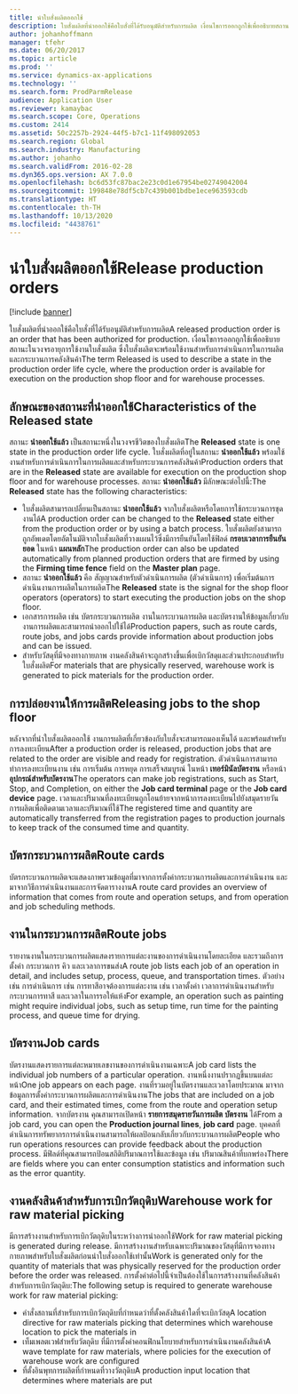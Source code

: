 ```yaml
---
title: นำใบสั่งผลิตออกใช้
description: ใบสั่งผลิตที่นำออกใช้คือใบสั่งที่ได้รับอนุมัติสำหรับการผลิต เงื่อนไขการออกถูกใช้เพื่ออธิบายสถานะในวงจรอายุการใช้งานใบสั่งผลิต ซึ่งใบสั่งผลิตจะพร้อมใช้งานสำหรับการดำเนินการในการผลิตและกระบวนการคลังสินค้า
author: johanhoffmann
manager: tfehr
ms.date: 06/20/2017
ms.topic: article
ms.prod: ''
ms.service: dynamics-ax-applications
ms.technology: ''
ms.search.form: ProdParmRelease
audience: Application User
ms.reviewer: kamaybac
ms.search.scope: Core, Operations
ms.custom: 2414
ms.assetid: 50c2257b-2924-44f5-b7c1-11f498092053
ms.search.region: Global
ms.search.industry: Manufacturing
ms.author: johanho
ms.search.validFrom: 2016-02-28
ms.dyn365.ops.version: AX 7.0.0
ms.openlocfilehash: bc6d53fc87bac2e23c0d1e67954be02749042004
ms.sourcegitcommit: 199848e78df5cb7c439b001bdbe1ece963593cdb
ms.translationtype: HT
ms.contentlocale: th-TH
ms.lasthandoff: 10/13/2020
ms.locfileid: "4438761"
---
```

# <a name="release-production-orders"></a><span data-ttu-id="363b8-104">นำใบสั่งผลิตออกใช้</span><span class="sxs-lookup"><span data-stu-id="363b8-104">Release production orders</span></span>

[!include [banner](../includes/banner.md)]

<span data-ttu-id="363b8-105">ใบสั่งผลิตที่นำออกใช้คือใบสั่งที่ได้รับอนุมัติสำหรับการผลิต</span><span class="sxs-lookup"><span data-stu-id="363b8-105">A released production order is an order that has been authorized for production.</span></span> <span data-ttu-id="363b8-106">เงื่อนไขการออกถูกใช้เพื่ออธิบายสถานะในวงจรอายุการใช้งานใบสั่งผลิต ซึ่งใบสั่งผลิตจะพร้อมใช้งานสำหรับการดำเนินการในการผลิตและกระบวนการคลังสินค้า</span><span class="sxs-lookup"><span data-stu-id="363b8-106">The term Released is used to describe a state in the production order life cycle, where the production order is available for execution on the production shop floor and for warehouse processes.</span></span> 

<a name="characteristics-of-the-released-state"></a><span data-ttu-id="363b8-107">ลักษณะของสถานะที่นำออกใช้</span><span class="sxs-lookup"><span data-stu-id="363b8-107">Characteristics of the Released state</span></span>
-------------------------------------

<span data-ttu-id="363b8-108">สถานะ **นำออกใช้แล้ว** เป็นสถานะหนึ่งในวงจรชีวิตของใบสั่งผลิต</span><span class="sxs-lookup"><span data-stu-id="363b8-108">The **Released** state is one state in the production order life cycle.</span></span> <span data-ttu-id="363b8-109">ใบสั่งผลิตที่อยู่ในสถานะ **นำออกใช้แล้ว** พร้อมใช้งานสำหรับการดำเนินการในการผลิตและสำหรับกระบวนการคลังสินค้า</span><span class="sxs-lookup"><span data-stu-id="363b8-109">Production orders that are in the **Released** state are available for execution on the production shop floor and for warehouse processes.</span></span> <span data-ttu-id="363b8-110">สถานะ **นำออกใช้แล้ว** มีลักษณะต่อไปนี้:</span><span class="sxs-lookup"><span data-stu-id="363b8-110">The **Released** state has the following characteristics:</span></span>

-   <span data-ttu-id="363b8-111">ใบสั่งผลิตสามารถเปลี่ยนเป็นสถานะ **นำออกใช้แล้ว** จากใบสั่งผลิตหรือโดยการใช้กระบวนการชุดงานได้</span><span class="sxs-lookup"><span data-stu-id="363b8-111">A production order can be changed to the **Released** state either from the production order or by using a batch process.</span></span> <span data-ttu-id="363b8-112">ใบสั่งผลิตยังสามารถถูกอัพเดตโดยอัตโนมัติจากใบสั่งผลิตที่วางแผนไว้ซึ่งมีการยืนยันโดยใช้ฟิลด์ **กรอบเวลาการยืนยันยอด** ในหน้า **แผนหลัก**</span><span class="sxs-lookup"><span data-stu-id="363b8-112">The production order can also be updated automatically from planned production orders that are firmed by using the **Firming time fence** field on the **Master plan** page.</span></span>
-   <span data-ttu-id="363b8-113">สถานะ **นำออกใช้แล้ว** คือ สัญญาณสำหรับตัวดำเนินการผลิต (ตัวดำเนินการ) เพื่อเริ่มต้นการดำเนินงานการผลิตในการผลิต</span><span class="sxs-lookup"><span data-stu-id="363b8-113">The **Released** state is the signal for the shop floor operators (operators) to start executing the production jobs on the shop floor.</span></span>
-   <span data-ttu-id="363b8-114">เอกสารการผลิต เช่น บัตรกระบวนการผลิต งานในกระบวนการผลิต และบัตรงานให้ข้อมูลเกี่ยวกับงานการผลิตและสามารถนำออกไปใช้ได้</span><span class="sxs-lookup"><span data-stu-id="363b8-114">Production papers, such as route cards, route jobs, and jobs cards provide information about production jobs and can be issued.</span></span>
-   <span data-ttu-id="363b8-115">สำหรับวัสดุที่มีจองทางกายภาพ งานคลังสินค้าจะถูกสร้างขึ้นเพื่อเบิกวัสดุและส่วนประกอบสำหรับใบสั่งผลิต</span><span class="sxs-lookup"><span data-stu-id="363b8-115">For materials that are physically reserved, warehouse work is generated to pick materials for the production order.</span></span>

## <a name="releasing-jobs-to-the-shop-floor"></a><span data-ttu-id="363b8-116">การปล่อยงานให้การผลิต</span><span class="sxs-lookup"><span data-stu-id="363b8-116">Releasing jobs to the shop floor</span></span>
<span data-ttu-id="363b8-117">หลังจากที่นำใบสั่งผลิตออกใช้ งานการผลิตที่เกี่ยวข้องกับใบสั่งจะสามารถมองเห็นได้ และพร้อมสำหรับการลงทะเบียน</span><span class="sxs-lookup"><span data-stu-id="363b8-117">After a production order is released, production jobs that are related to the order are visible and ready for registration.</span></span> <span data-ttu-id="363b8-118">ตัวดำเนินการสามารถทำการลงทะเบียนงาน เช่น การเริ่มต้น การหยุด การเสร็จสมบูรณ์ ในหน้า **เทอร์มินัลบัตรงาน** หรือหน้า **อุปกรณ์สำหรับบัตรงาน**</span><span class="sxs-lookup"><span data-stu-id="363b8-118">The operators can make job registrations, such as Start, Stop, and Completion, on either the **Job card terminal** page or the **Job card device** page.</span></span> <span data-ttu-id="363b8-119">เวลาและปริมาณที่ลงทะเบียนถูกโอนย้ายจากหน้าการลงทะเบียนไปยังสมุดรายวันการผลิตเพื่อติดตามเวลาและปริมาณที่ใช้</span><span class="sxs-lookup"><span data-stu-id="363b8-119">The registered time and quantity are automatically transferred from the registration pages to production journals to keep track of the consumed time and quantity.</span></span>

## <a name="route-cards"></a><span data-ttu-id="363b8-120">บัตรกระบวนการผลิต</span><span class="sxs-lookup"><span data-stu-id="363b8-120">Route cards</span></span>
<span data-ttu-id="363b8-121">บัตรกระบวนการผลิตจะแสดงภาพรวมข้อมูลที่มาจากการตั้งค่ากระบวนการผลิตและการดำเนินงาน และมาจากวิธีการดำเนินงานและการจัดตารางงาน</span><span class="sxs-lookup"><span data-stu-id="363b8-121">A route card provides an overview of information that comes from route and operation setups, and from operation and job scheduling methods.</span></span>

## <a name="route-jobs"></a><span data-ttu-id="363b8-122">งานในกระบวนการผลิต</span><span class="sxs-lookup"><span data-stu-id="363b8-122">Route jobs</span></span>
<span data-ttu-id="363b8-123">รายงานงานในกระบวนการผลิตแสดงรายการแต่ละงานของการดำเนินงานโดยละเอียด และรวมถึงการตั้งค่า กระบวนการ คิว และเวลาการขนส่ง</span><span class="sxs-lookup"><span data-stu-id="363b8-123">A route job lists each job of an operation in detail, and includes setup, process, queue, and transportation times.</span></span> <span data-ttu-id="363b8-124">ตัวอย่างเช่น การดำเนินการ เช่น การทาสีอาจต้องการแต่ละงาน เช่น เวลาตั้งค่า เวลาการดำเนินงานสำหรับกระบวนการทาสี และเวลาในการรอให้แห้ง</span><span class="sxs-lookup"><span data-stu-id="363b8-124">For example, an operation such as painting might require individual jobs, such as setup time, run time for the painting process, and queue time for drying.</span></span>

## <a name="job-cards"></a><span data-ttu-id="363b8-125">บัตรงาน</span><span class="sxs-lookup"><span data-stu-id="363b8-125">Job cards</span></span>
<span data-ttu-id="363b8-126">บัตรงานแสดงรายการแต่ละหมายเลขงานของการดำเนินงานเฉพาะ</span><span class="sxs-lookup"><span data-stu-id="363b8-126">A job card lists the individual job numbers of a particular operation.</span></span> <span data-ttu-id="363b8-127">งานหนึ่งงานปรากฏขึ้นบนแต่ละหน้า</span><span class="sxs-lookup"><span data-stu-id="363b8-127">One job appears on each page.</span></span> <span data-ttu-id="363b8-128">งานที่รวมอยู่ในบัตรงานและเวลาโดยประมาณ มาจากข้อมูลการตั้งค่ากระบวนการผลิตและการดำเนินงาน</span><span class="sxs-lookup"><span data-stu-id="363b8-128">The jobs that are included on a job card, and their estimated times, come from the route and operation setup information.</span></span> <span data-ttu-id="363b8-129">จากบัตรงาน คุณสามารถเปิดหน้า **รายการสมุดรายวันการผลิต** **บัตรงาน** ได้</span><span class="sxs-lookup"><span data-stu-id="363b8-129">From a job card, you can open the **Production journal lines**, **job card** page.</span></span> <span data-ttu-id="363b8-130">บุคคลที่ดำเนินการทรัพยากรการดำเนินงานสามารถให้ผลป้อนกลับเกี่ยวกับกระบวนการผลิต</span><span class="sxs-lookup"><span data-stu-id="363b8-130">People who run operations resources can provide feedback about the production process.</span></span> <span data-ttu-id="363b8-131">มีฟิลด์ที่คุณสามารถป้อนสถิติปริมาณการใช้และข้อมูล เช่น ปริมาณสินค้าที่บกพร่อง</span><span class="sxs-lookup"><span data-stu-id="363b8-131">There are fields where you can enter consumption statistics and information such as the error quantity.</span></span>

## <a name="warehouse-work-for-raw-material-picking"></a><span data-ttu-id="363b8-132">งานคลังสินค้าสำหรับการเบิกวัตถุดิบ</span><span class="sxs-lookup"><span data-stu-id="363b8-132">Warehouse work for raw material picking</span></span>
<span data-ttu-id="363b8-133">มีการสร้างงานสำหรับการเบิกวัตถุดิบในระหว่างการนำออกใช้</span><span class="sxs-lookup"><span data-stu-id="363b8-133">Work for raw material picking is generated during release.</span></span> <span data-ttu-id="363b8-134">มีการสร้างงานสำหรับเฉพาะปริมาณของวัสดุที่มีการจองทางกายภาพสำหรับใบสั่งผลิตก่อนนำใบสั่งออกใช้เท่านั้น</span><span class="sxs-lookup"><span data-stu-id="363b8-134">Work is generated only for the quantity of materials that was physically reserved for the production order before the order was released.</span></span> <span data-ttu-id="363b8-135">การตั้งค่าต่อไปนี้จำเป็นต้องใช้ในการสร้างงานที่คลังสินค้าสำหรับการเบิกวัตถุดิบ:</span><span class="sxs-lookup"><span data-stu-id="363b8-135">The following setup is required to generate warehouse work for raw material picking:</span></span>

-   <span data-ttu-id="363b8-136">คำสั่งสถานที่สำหรับการเบิกวัตถุดิบที่กำหนดว่าที่ตั้งคลังสินค้าใดที่จะเบิกวัสดุ</span><span class="sxs-lookup"><span data-stu-id="363b8-136">A location directive for raw materials picking that determines which warehouse location to pick the materials in</span></span>
-   <span data-ttu-id="363b8-137">เท็มเพลตเวฟสำหรับวัตถุดิบ ที่มีการตั้งค่าคอนฟิกนโยบายสำหรับการดำเนินงานคลังสินค้า</span><span class="sxs-lookup"><span data-stu-id="363b8-137">A wave template for raw materials, where policies for the execution of warehouse work are configured</span></span>
-   <span data-ttu-id="363b8-138">ที่ตั้งอินพุทการผลิตที่กำหนดที่วางวัตถุดิบ</span><span class="sxs-lookup"><span data-stu-id="363b8-138">A production input location that determines where materials are put</span></span>




